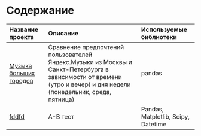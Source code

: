 <h1>Содержание<span class="tocSkip"></span></h1>
<div class="toc"><ul class="toc-item"></ul></div>

| Название проекта | Описание | Используемые библиотеки | 
| :---------------------- | :---------------------- | :---------------------- |
| [Музыка больших городов](big_cities_music) | Сравнение предпочтений пользователей Яндекс.Музыки из Москвы и Санкт-Петербурга в зависимости от времени (утро и вечер) и дня недели (понедельник, среда, пятница)| pandas |
|[fddfd](7_AB-test_online_store)|А-В тест|Pandas, Matplotlib, Scipy, Datetime| 
